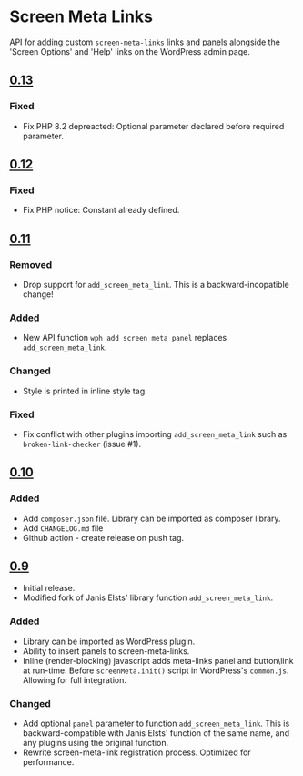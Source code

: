 # Screen Meta Links

API for adding custom `screen-meta-links` links and panels alongside the 'Screen Options' and 'Help' links on the WordPress admin page.

## [0.13](https://github.com/abuyoyo/screen-meta-links/releases/tag/0.13)

### Fixed
- Fix PHP 8.2 depreacted: Optional parameter declared before required parameter.

## [0.12](https://github.com/abuyoyo/screen-meta-links/releases/tag/0.12)

### Fixed
- Fix PHP notice: Constant already defined.

## [0.11](https://github.com/abuyoyo/screen-meta-links/releases/tag/0.11)

### Removed
- Drop support for `add_screen_meta_link`. This is a backward-incopatible change!

### Added
- New API function `wph_add_screen_meta_panel` replaces `add_screen_meta_link`.

### Changed
- Style is printed in inline style tag.

### Fixed
- Fix conflict with other plugins importing `add_screen_meta_link` such as `broken-link-checker` (issue #1).

## [0.10](https://github.com/abuyoyo/screen-meta-links/releases/tag/0.10)

### Added
- Add `composer.json` file. Library can be imported as composer library.
- Add `CHANGELOG.md` file
- Github action - create release on push tag.

## [0.9](https://github.com/abuyoyo/screen-meta-links/releases/tag/0.9)
- Initial release.
- Modified fork of Janis Elsts' library function `add_screen_meta_link`.

### Added
- Library can be imported as WordPress plugin.
- Ability to insert panels to screen-meta-links.
- Inline (render-blocking) javascript adds meta-links panel and button\link at run-time. Before `screenMeta.init()` script in WordPress's `common.js`. Allowing for full integration.


### Changed
- Add optional `panel` parameter to function `add_screen_meta_link`. This is backward-compatible with Janis Elsts' function of the same name, and any plugins using the original function.
- Rewrite screen-meta-link registration process. Optimized for performance.
